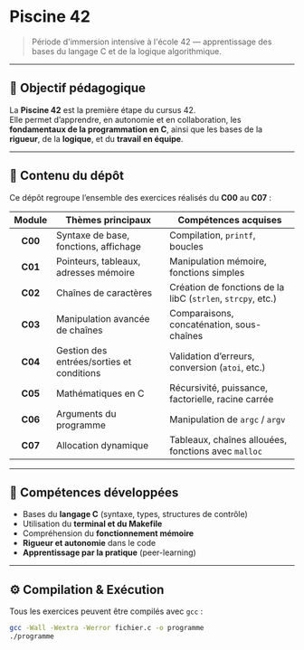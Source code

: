 # Piscine 42  

> Période d'immersion intensive à l'école 42 — apprentissage des bases du langage C et de la logique algorithmique.

---

## 🎯 Objectif pédagogique

La **Piscine 42** est la première étape du cursus 42.  
Elle permet d’apprendre, en autonomie et en collaboration, les **fondamentaux de la programmation en C**, ainsi que les bases de la **rigueur**, de la **logique**, et du **travail en équipe**.

---

## 📘 Contenu du dépôt

Ce dépôt regroupe l’ensemble des exercices réalisés du **C00** au **C07** :

| Module | Thèmes principaux | Compétences acquises |
|:-------:|------------------|----------------------|
| **C00** | Syntaxe de base, fonctions, affichage | Compilation, `printf`, boucles |
| **C01** | Pointeurs, tableaux, adresses mémoire | Manipulation mémoire, fonctions simples |
| **C02** | Chaînes de caractères | Création de fonctions de la libC (`strlen`, `strcpy`, etc.) |
| **C03** | Manipulation avancée de chaînes | Comparaisons, concaténation, sous-chaînes |
| **C04** | Gestion des entrées/sorties et conditions | Validation d’erreurs, conversion (`atoi`, etc.) |
| **C05** | Mathématiques en C | Récursivité, puissance, factorielle, racine carrée |
| **C06** | Arguments du programme | Manipulation de `argc` / `argv` |
| **C07** | Allocation dynamique | Tableaux, chaînes allouées, fonctions avec `malloc` |

---

## 🧠 Compétences développées

- Bases du **langage C** (syntaxe, types, structures de contrôle)  
- Utilisation du **terminal et du Makefile**  
- Compréhension du **fonctionnement mémoire**  
- **Rigueur et autonomie** dans le code  
- **Apprentissage par la pratique** (peer-learning)

---

## ⚙️ Compilation & Exécution

Tous les exercices peuvent être compilés avec `gcc` :

```bash
gcc -Wall -Wextra -Werror fichier.c -o programme
./programme
